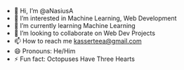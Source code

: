 - 👋 Hi, I’m @aNasiusA
- 👀 I’m interested in Machine Learning, Web Development
- 🌱 I’m currently learning Machine Learning
- 💞️ I’m looking to collaborate on Web Dev Projects
- 📫 How to reach me kasserteea@gmail.com
- 😄 Pronouns: He/Him
- ⚡ Fun fact: Octopuses Have Three Hearts

<!---
aNasiusA/aNasiusA is a ✨ special ✨ repository because its `README.md` (this file) appears on your GitHub profile.
You can click the Preview link to take a look at your changes.
--->
